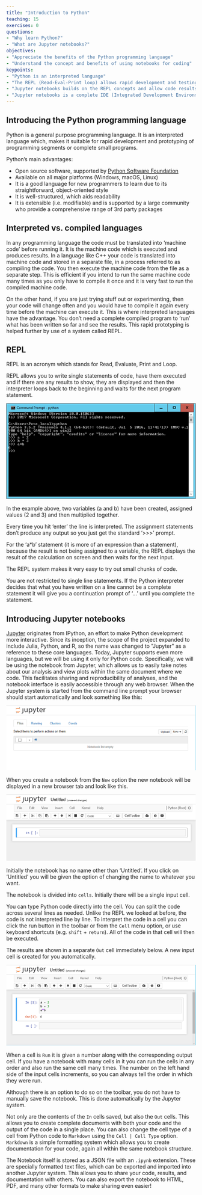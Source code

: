 ```yaml
---
title: "Introduction to Python"
teaching: 15
exercises: 0
questions:
- "Why learn Python?"
- "What are Jupyter notebooks?"
objectives:
- "Appreciate the benefits of the Python programming language"
- "Understand the concept and benefits of using notebooks for coding"
keypoints:
- "Python is an interpreted language"
- "The REPL (Read-Eval-Print loop) allows rapid development and testing of code segments"
- "Jupyter notebooks builds on the REPL concepts and allow code results and documentation to be maintained together and shared"
- "Jupyter notebooks is a complete IDE (Integrated Development Environment) "
---
```


## Introducing the Python programming language

Python is a general purpose programming language. It is an interpreted language
which, makes it suitable for rapid development and prototyping of programming segments or complete small programs.

Python’s main advantages:

* Open source software, supported by [Python Software
  Foundation](https://www.python.org/psf/)
* Available on all major platforms (Windows, macOS, Linux)
* It is a good language for new programmers to learn due to its straightforward,
  object-oriented style
* It is well-structured, which aids readability
* It is extensible (i.e. modifiable) and is supported by a large community who
  provide a comprehensive range of 3rd party packages 

## Interpreted vs. compiled languages

In any programming language the code must be translated into ‘machine code’
before running it. It is the machine code which is executed and produces
results. In a language like C++ your code is translated into machine code and
stored in a separate file, in a process referred to as compiling the code.
You then execute the machine code from the file as a separate step. This is
efficient if you intend to run the same machine code many times as you only have
to compile it once and it is very fast to run the compiled machine code.

On the other hand, if you are just trying stuff out or experimenting, then your
code will change often and you would have to compile it again every time before
the machine can execute it. This is where interpreted languages have the
advantage. You don’t need a complete compiled program to ‘run’ what has been
written so far and see the results. This rapid prototyping is helped further by
use of a system called REPL.

## REPL

REPL is an acronym which stands for Read, Evaluate, Print and Loop. 

REPL allows you to write single statements of code, have them executed and if
there are any results to show, they are displayed and then the interpreter loops
back to the beginning and waits for the next program statement.

![Python_Repl](../fig/Python_repl_3.png)

In the example above, two variables (a and b) have been created, assigned values
(2 and 3) and then multiplied together.  

Every time you hit ‘enter’ the line is interpreted. The assignment statements don’t produce any output so you just get the standard ‘>>>’ prompt. 

For the ‘a*b’ statement (it is more of an expression than a statement), because
the result is not being assigned to a variable, the REPL displays the result of
the calculation on screen and then waits for the next input.

The REPL system makes it very easy to try out small chunks of code.

You are not restricted to single line statements. If the Python interpreter
decides that what you have written on a line cannot be a complete statement it
will give you a continuation prompt of ‘…’ until you complete the statement.

## Introducing Jupyter notebooks

[Jupyter](http://jupyter.org/) originates from IPython, an effort to make Python
development more interactive. Since its inception, the scope of the project
expanded to include Julia, Python, and R, so the name was changed to "Jupyter"
as a reference to these core languages. Today, Jupyter supports even more
languages, but we will be using it only for Python code. Specifically, we will
be using the notebook from Jupyter, which allows us to easily take notes about
our analysis and view plots within the same document where we code. This
facilitates sharing and reproducibility of analyses, and the notebook interface
is easily accessible through any web browser. When the Jupyter system is started
from the command line prompt your browser should start automatically and look
something like this:

![Jupyter_notebook_list](../fig/Python_jupyter_6.png)

When you create a notebook from the `New` option the new notebook will be displayed in a new browser tab and look like this.

![Jupyter_notebook](../fig/Python_jupyter_7.png)

Initially the notebook has no name other than ‘Untitled’. If you click on ‘Untitled’ you will be given the option of changing the name to whatever you want.

The notebook is divided into `cells`. Initially there will be a single input cell.

You can type Python code directly into the cell. You can split the code across
several lines as needed. Unlike the REPL we looked at before, the code is not
interpreted line by line. To interpret the code in a cell you can click the
run button in the toolbar or from the `Cell` menu option, or use keyboard
shortcuts (e.g. `shift` + `return`). All of the code in that cell will then be
executed. 

The results are shown in a separate `Out` cell immediately below. A new input
cell is created for you automatically.

![Jupyter_notebook_cell](../fig/Python_jupyter_8.png)

When a cell is `Run` it is given a number along with the corresponding output
cell. If you have a notebook with many cells in it you can run the cells in any
order and also run the same cell many times. The number on the left hand side of
the input cells increments, so you can always tell the order in which they were
run.

Although there is an option to do so on the toolbar, you do not have to manually
save the notebook. This is done automatically by the Jupyter system.

Not only are the contents of the `In` cells saved, but also the `Out` cells.
This allows you to create complete documents with both your code and the output
of the code in a single place.  You can also change the cell type of a cell from
Python code to  `Markdown` using the `Cell | Cell Type` option. `Markdown` is
a simple formatting system which allows you to create documentation for your
code, again all within the same notebook structure.

The Notebook itself is stored as a JSON file with an `.ipynb` extension. These
are specially formatted text files, which can be exported and imported into
another Jupyter system. This allows you to share your code, results, and
documentation with others. You can also export the notebook to HTML, PDF, and
many other formats to make sharing even easier!
